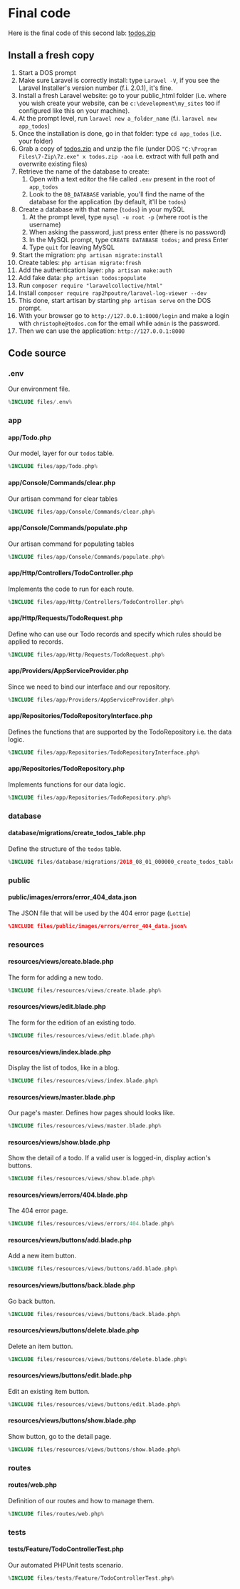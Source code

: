 # Final code

Here is the final code of this second lab: [todos.zip](%URL%files/todos.zip)

<!-- concat-md::toc -->

## Install a fresh copy

1.  Start a DOS prompt
2.  Make sure Laravel is correctly install: type `Laravel -V`, if you see the Laravel Installer's version number (f.i. 2.0.1), it's fine.
3.  Install a fresh Laravel website: go to your public_html folder (i.e. where you wish create your website, can be `c:\development\my_sites` too if configured like this on your machine).
4.  At the prompt level, run `laravel new a_folder_name` (f.i. `laravel new app_todos`)
5.  Once the installation is done, go in that folder: type `cd app_todos` (i.e. your folder)
6.  Grab a copy of [todos.zip](%URL%files/todos.zip) and unzip the file (under DOS `"C:\Program Files\7-Zip\7z.exe" x todos.zip -aoa` i.e. extract with full path and overwrite existing files)
7.  Retrieve the name of the database to create:
    1.  Open with a text editor the file called `.env` present in the root of `app_todos`
    2.  Look to the `DB_DATABASE` variable, you'll find the name of the database for the application (by default, it'll be `todos`)
8.  Create a database with that name (`todos`) in your mySQL
    1.  At the prompt level, type `mysql -u root -p` (where root is the username)
    2.  When asking the password, just press enter (there is no password)
    3.  In the MySQL prompt, type `CREATE DATABASE todos;` and press Enter
    4.  Type `quit` for leaving MySQL
9.  Start the migration: `php artisan migrate:install`
10. Create tables: `php artisan migrate:fresh`
11. Add the authentication layer: `php artisan make:auth`
12. Add fake data: `php artisan todos:populate`
13. Run `composer require "laravelcollective/html"`
14. Install `composer require rap2hpoutre/laravel-log-viewer --dev`
15. This done, start artisan by starting `php artisan serve` on the DOS prompt.
16. With your browser go to `http://127.0.0.1:8000/login` and make a login with `christophe@todos.com` for the email while `admin` is the password.
17. Then we can use the application: `http://127.0.0.1:8000`

## Code source

### .env

Our environment file.

```php
%INCLUDE files/.env%
```

### app

#### app/Todo.php

Our model, layer for our `todos` table.

```php
%INCLUDE files/app/Todo.php%
```

#### app/Console/Commands/clear.php

Our artisan command for clear tables

```php
%INCLUDE files/app/Console/Commands/clear.php%
```

#### app/Console/Commands/populate.php

Our artisan command for populating tables

```php
%INCLUDE files/app/Console/Commands/populate.php%
```

#### app/Http/Controllers/TodoController.php

Implements the code to run for each route.

```php
%INCLUDE files/app/Http/Controllers/TodoController.php%
```

#### app/Http/Requests/TodoRequest.php

Define who can use our Todo records and specify which rules should be applied to records.

```php
%INCLUDE files/app/Http/Requests/TodoRequest.php%
```

#### app/Providers/AppServiceProvider.php

Since we need to bind our interface and our repository.

```php
%INCLUDE files/app/Providers/AppServiceProvider.php%
```

#### app/Repositories/TodoRepositoryInterface.php

Defines the functions that are supported by the TodoRepository i.e. the data logic.

```php
%INCLUDE files/app/Repositories/TodoRepositoryInterface.php%
```

#### app/Repositories/TodoRepository.php

Implements functions for our data logic.

```php
%INCLUDE files/app/Repositories/TodoRepository.php%
```

### database

#### database/migrations/create_todos_table.php

Define the structure of the `todos` table.

```php
%INCLUDE files/database/migrations/2018_08_01_000000_create_todos_table.php%
```

### public

#### public/images/errors/error_404_data.json

The JSON file that will be used by the 404 error page (`Lottie`)

```json
%INCLUDE files/public/images/errors/error_404_data.json%
```

### resources

#### resources/views/create.blade.php

The form for adding a new todo.

```php
%INCLUDE files/resources/views/create.blade.php%
```

#### resources/views/edit.blade.php

The form for the edition of an existing todo.

```php
%INCLUDE files/resources/views/edit.blade.php%
```

#### resources/views/index.blade.php

Display the list of todos, like in a blog.

```php
%INCLUDE files/resources/views/index.blade.php%
```

#### resources/views/master.blade.php

Our page's master. Defines how pages should looks like.

```php
%INCLUDE files/resources/views/master.blade.php%
```

#### resources/views/show.blade.php

Show the detail of a todo. If a valid user is logged-in, display action's buttons.

```php
%INCLUDE files/resources/views/show.blade.php%
```

#### resources/views/errors/404.blade.php

The 404 error page.

```php
%INCLUDE files/resources/views/errors/404.blade.php%
```

#### resources/views/buttons/add.blade.php

Add a new item button.

```php
%INCLUDE files/resources/views/buttons/add.blade.php%
```

#### resources/views/buttons/back.blade.php

Go back button.

```php
%INCLUDE files/resources/views/buttons/back.blade.php%
```

#### resources/views/buttons/delete.blade.php

Delete an item button.

```php
%INCLUDE files/resources/views/buttons/delete.blade.php%
```

#### resources/views/buttons/edit.blade.php

Edit an existing item button.

```php
%INCLUDE files/resources/views/buttons/edit.blade.php%
```

#### resources/views/buttons/show.blade.php

Show button, go to the detail page.

```php
%INCLUDE files/resources/views/buttons/show.blade.php%
```

### routes

#### routes/web.php

Definition of our routes and how to manage them.

```php
%INCLUDE files/routes/web.php%
```

### tests

#### tests/Feature/TodoControllerTest.php

Our automated PHPUnit tests scenario.

```php
%INCLUDE files/tests/Feature/TodoControllerTest.php%
```
